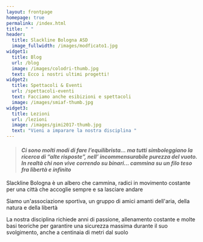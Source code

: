 ```yaml
---
layout: frontpage
homepage: true
permalink: /index.html
title: " "
header:
  title: Slackline Bologna ASD
  image_fullwidth: /images/modficato1.jpg
widget1:
  title: Blog
  url: /blog
  image: /images/colodri-thumb.jpg
  text: Ecco i nostri ultimi progetti!
widget2:
  title: Spettacoli & Eventi
  url: /spettacoli-eventi
  text: Facciamo anche esibizioni e spettacoli
  image: /images/smiaf-thumb.jpg
widget3:
  title: Lezioni
  url: /lezioni
  image: /images/gimi2017-thumb.jpg
  text: "Vieni a imparare la nostra disciplina "
---
```

> #### ***Ci sono molti modi di fare l’equilibrista... ma tutti simboleggiano la ricerca di “alte risposte”, nell’ incommensurabile purezza del vuoto. In realtà chi non vive correndo su binari… cammina su un filo teso fra libertà e infinito***

Slackline Bologna è un albero che cammina, radici in movimento costante per una città che accoglie sempre e sa lasciare andare

Siamo un'associazione sportiva, un gruppo di amici amanti dell'aria, della natura e della libertà

La nostra disciplina richiede anni di passione, allenamento costante e molte basi teoriche per garantire una sicurezza massima durante il suo svolgimento, anche a centinaia di metri dal suolo